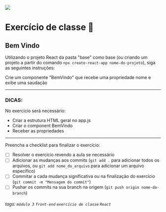 ![](https://i.imgur.com/xG74tOh.png)

# Exercício de classe 🏫

## Bem Vindo
Utilizando o projeto React da pasta "base" como base (ou criando um projeto a partir do comando `npx create-react-app nome-do-projeto`), siga as seguintes instruções:

Crie um componente "BemVindo" que recebe uma propriedade nome e exibe uma saudação

---
### DICAS:

No exercício será necessário:
- Criar a estrutura HTML geral no app.js
- Criar o component BemVindo 
- Receber as propriedades


--- 


Preencha a checklist para finalizar o exercício:

- [ ] Resolver o exercício revendo a aula se necessário
- [ ] Adicionar as mudanças aos commits (`git add .` para adicionar todos os arquivos, ou `git add nome_do_arquivo` para adicionar um arquivo específico)
- [ ] Commitar a cada mudança significativa ou na finalização do exercício (`git commit -m "Mensagem do commit"`)
- [ ] Pushar os commits na sua branch na origem (`git push origin nome-da-branch`)

###### tags: `módulo 3` `front-end` `exercício de classe` `React`


